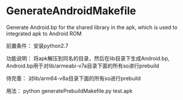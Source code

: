 # GenerateAndroidMakefile
Generate Android.bp for the shared library in the apk, which is used to integrated apk to Android ROM

前置条件：
安装python2.7

功能说明：
将apk解压到同名的目录，然后在lib目录下生成Android.bp, Android.bp用于对lib/armeabi-v7a目录下面的所有so进行prebuild

待完善：
对lib/arm64-v8a目录下面的所有so进行prebuild

用法：
python generatePrebuildMakefile.py  test.apk

